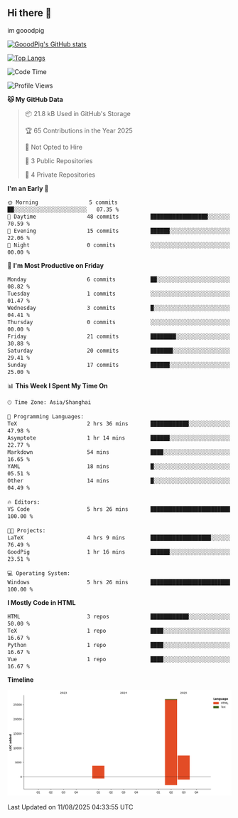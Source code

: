 ## Hi there 👋
im gooodpig

[![GooodPig's GitHub stats](https://github-readme-stats.vercel.app/api?username=gooodpig&count_private=true&show_icons=true)](https://github.com/anuraghazra/github-readme-stats)

[![Top Langs](https://github-readme-stats.vercel.app/api/top-langs/?username=gooodpig&layout=compact)](https://github.com/anuraghazra/github-readme-stats)

<!--START_SECTION:waka-->
![Code Time](http://img.shields.io/badge/Code%20Time-26%20hrs%2032%20mins-blue)

![Profile Views](http://img.shields.io/badge/Profile%20Views-4-blue)

**🐱 My GitHub Data** 

> 📦 21.8 kB Used in GitHub's Storage 
 > 
> 🏆 65 Contributions in the Year 2025
 > 
> 🚫 Not Opted to Hire
 > 
> 📜 3 Public Repositories 
 > 
> 🔑 4 Private Repositories 
 > 
**I'm an Early 🐤** 

```text
🌞 Morning                5 commits           ██░░░░░░░░░░░░░░░░░░░░░░░   07.35 % 
🌆 Daytime                48 commits          ██████████████████░░░░░░░   70.59 % 
🌃 Evening                15 commits          ██████░░░░░░░░░░░░░░░░░░░   22.06 % 
🌙 Night                  0 commits           ░░░░░░░░░░░░░░░░░░░░░░░░░   00.00 % 
```
📅 **I'm Most Productive on Friday** 

```text
Monday                   6 commits           ██░░░░░░░░░░░░░░░░░░░░░░░   08.82 % 
Tuesday                  1 commits           ░░░░░░░░░░░░░░░░░░░░░░░░░   01.47 % 
Wednesday                3 commits           █░░░░░░░░░░░░░░░░░░░░░░░░   04.41 % 
Thursday                 0 commits           ░░░░░░░░░░░░░░░░░░░░░░░░░   00.00 % 
Friday                   21 commits          ████████░░░░░░░░░░░░░░░░░   30.88 % 
Saturday                 20 commits          ███████░░░░░░░░░░░░░░░░░░   29.41 % 
Sunday                   17 commits          ██████░░░░░░░░░░░░░░░░░░░   25.00 % 
```


📊 **This Week I Spent My Time On** 

```text
🕑︎ Time Zone: Asia/Shanghai

💬 Programming Languages: 
TeX                      2 hrs 36 mins       ████████████░░░░░░░░░░░░░   47.98 % 
Asymptote                1 hr 14 mins        ██████░░░░░░░░░░░░░░░░░░░   22.77 % 
Markdown                 54 mins             ████░░░░░░░░░░░░░░░░░░░░░   16.65 % 
YAML                     18 mins             █░░░░░░░░░░░░░░░░░░░░░░░░   05.51 % 
Other                    14 mins             █░░░░░░░░░░░░░░░░░░░░░░░░   04.49 % 

🔥 Editors: 
VS Code                  5 hrs 26 mins       █████████████████████████   100.00 % 

🐱‍💻 Projects: 
LaTeX                    4 hrs 9 mins        ███████████████████░░░░░░   76.49 % 
GoodPig                  1 hr 16 mins        ██████░░░░░░░░░░░░░░░░░░░   23.51 % 

💻 Operating System: 
Windows                  5 hrs 26 mins       █████████████████████████   100.00 % 
```

**I Mostly Code in HTML** 

```text
HTML                     3 repos             ████████████░░░░░░░░░░░░░   50.00 % 
TeX                      1 repo              ████░░░░░░░░░░░░░░░░░░░░░   16.67 % 
Python                   1 repo              ████░░░░░░░░░░░░░░░░░░░░░   16.67 % 
Vue                      1 repo              ████░░░░░░░░░░░░░░░░░░░░░   16.67 % 
```



**Timeline**

![Lines of Code chart](https://raw.githubusercontent.com/gooodpig/gooodpig/main/assets/bar_graph.png)


 Last Updated on 11/08/2025 04:33:55 UTC
<!--END_SECTION:waka-->


<!--
**gooodpig/gooodpig** is a ✨ _special_ ✨ repository because its `README.md` (this file) appears on your GitHub profile.

Here are some ideas to get you started:

- 🔭 I’m currently working on ...
- 🌱 I’m currently learning ...
- 👯 I’m looking to collaborate on ...
- 🤔 I’m looking for help with ...
- 💬 Ask me about ...
- 📫 How to reach me: ...
- 😄 Pronouns: ...
- ⚡ Fun fact: ...
-->
